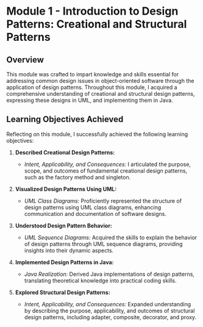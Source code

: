 # Module 1 - Introduction to Design Patterns: Creational and Structural Patterns

## Overview

This module was crafted to impart knowledge and skills essential for addressing common design issues in object-oriented software through the application of design patterns. Throughout this module, I acquired a comprehensive understanding of creational and structural design patterns, expressing these designs in UML, and implementing them in Java.

## Learning Objectives Achieved

Reflecting on this module, I successfully achieved the following learning objectives:

1. **Described Creational Design Patterns:**

   - _Intent, Applicability, and Consequences:_ I articulated the purpose, scope, and outcomes of fundamental creational design patterns, such as the factory method and singleton.

2. **Visualized Design Patterns Using UML:**

   - _UML Class Diagrams:_ Proficiently represented the structure of design patterns using UML class diagrams, enhancing communication and documentation of software designs.

3. **Understood Design Pattern Behavior:**

   - _UML Sequence Diagrams:_ Acquired the skills to explain the behavior of design patterns through UML sequence diagrams, providing insights into their dynamic aspects.

4. **Implemented Design Patterns in Java:**

   - _Java Realization:_ Derived Java implementations of design patterns, translating theoretical knowledge into practical coding skills.

5. **Explored Structural Design Patterns:**
   - _Intent, Applicability, and Consequences:_ Expanded understanding by describing the purpose, applicability, and outcomes of structural design patterns, including adapter, composite, decorator, and proxy.
